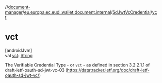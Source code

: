 //[document-manager](../../../index.md)/[eu.europa.ec.eudi.wallet.document.internal](../index.md)/[SdJwtVcCredential](index.md)/[vct](vct.md)

# vct

[androidJvm]\
val [vct](vct.md): [String](https://kotlinlang.org/api/latest/jvm/stdlib/kotlin/-string/index.html)

The Verifiable Credential Type - or `vct` - as defined in section 3.2.2.1.1 of
draft-ietf-oauth-sd-jwt-vc-03 (https://datatracker.ietf.org/doc/draft-ietf-oauth-sd-jwt-vc/)
